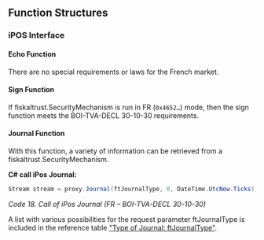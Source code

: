 ## Function Structures

### iPOS Interface

#### Echo Function

There are no special requirements or laws for the French market.

#### Sign Function

If fiskaltrust.SecurityMechanism is run in FR (`0x4652…`) mode, then the sign function meets the BOI-TVA-DECL 30-10-30 requirements.

#### Journal Function

With this function, a variety of information can be retrieved from a fiskaltrust.SecurityMechanism.

**C# call iPos Journal:**
```cs
Stream stream = proxy.Journal(ftJournalType, 0, DateTime.UtcNow.Ticks);
```

<span id="_Toc527986842" class="anchor"></span>*Code 18. Call of iPos Journal (FR – BOI-TVA-DECL 30-10-30)*

A list with various possibilities for the request parameter ftJournalType is included in the reference table ["Type of Journal: ftJournalType"](../reference-tables/reference-tables.md#t-type-of-journal-ftjournaltype-160).
